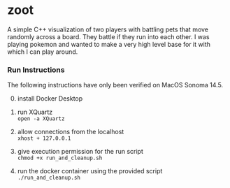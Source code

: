 # zoot

A simple C++ visualization of two players with battling pets that move randomly across a board. They battle if they run into each other. I was playing pokemon and wanted to make a very high level base for it with which I can play around.

### Run Instructions
The following instructions have only been verified on MacOS Sonoma 14.5.

0. install Docker Desktop

1. run XQuartz<br>
```open -a XQuartz```

2. allow connections from the localhost<br>
```xhost + 127.0.0.1```

3. give execution permission for the run script<br>
```chmod +x run_and_cleanup.sh```

3. run the docker container using the provided script<br>
```./run_and_cleanup.sh```<br>